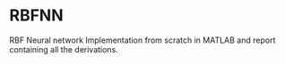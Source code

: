 # RBFNN

RBF Neural network Implementation from scratch in MATLAB and report containing all the derivations.
